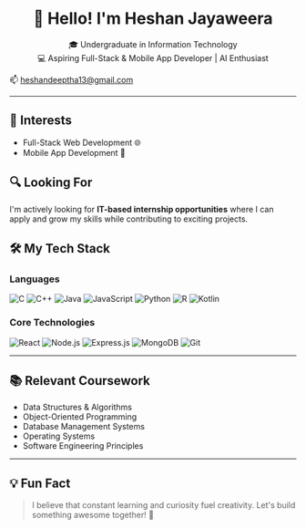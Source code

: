 <h1 align="center">👋 Hello! I'm Heshan Jayaweera</h1>
<p align="center">
  🎓 Undergraduate in Information Technology <br>
  💻 Aspiring Full-Stack & Mobile App Developer | AI Enthusiast <br>
   
  📫 heshandeeptha13@gmail.com
  
</p>

---


## 🚀 Interests
- Full-Stack Web Development 🌐
- Mobile App Development 📱

## 🔍 Looking For
I'm actively looking for **IT-based internship opportunities** where I can apply and grow my skills while contributing to exciting projects.


## 🛠️ My Tech Stack

### Languages
![C](https://img.shields.io/badge/C-00599C?style=for-the-badge&logo=c&logoColor=white)
![C++](https://img.shields.io/badge/C++-00599C?style=for-the-badge&logo=c%2B%2B&logoColor=white)
![Java](https://img.shields.io/badge/Java-ED8B00?style=for-the-badge&logo=java&logoColor=white)
![JavaScript](https://img.shields.io/badge/JavaScript-F7DF1E?style=for-the-badge&logo=javascript&logoColor=black)
![Python](https://img.shields.io/badge/Python-3776AB?style=for-the-badge&logo=python&logoColor=white)
![R](https://img.shields.io/badge/R-276DC3?style=for-the-badge&logo=r&logoColor=white)
![Kotlin](https://img.shields.io/badge/Kotlin-0095D5?style=for-the-badge&logo=kotlin&logoColor=white)

### Core Technologies
![React](https://img.shields.io/badge/React-20232A?style=for-the-badge&logo=react&logoColor=61DAFB)
![Node.js](https://img.shields.io/badge/Node.js-339933?style=for-the-badge&logo=nodedotjs&logoColor=white)
![Express.js](https://img.shields.io/badge/Express.js-000000?style=for-the-badge&logo=express&logoColor=white)
![MongoDB](https://img.shields.io/badge/MongoDB-4EA94B?style=for-the-badge&logo=mongodb&logoColor=white)
![Git](https://img.shields.io/badge/Git-F05032?style=for-the-badge&logo=git&logoColor=white)

---

## 📚 Relevant Coursework
- Data Structures & Algorithms  
- Object-Oriented Programming  
- Database Management Systems  
- Operating Systems  
- Software Engineering Principles  

---



## 💡 Fun Fact
> I believe that constant learning and curiosity fuel creativity. Let's build something awesome together! 🚀
